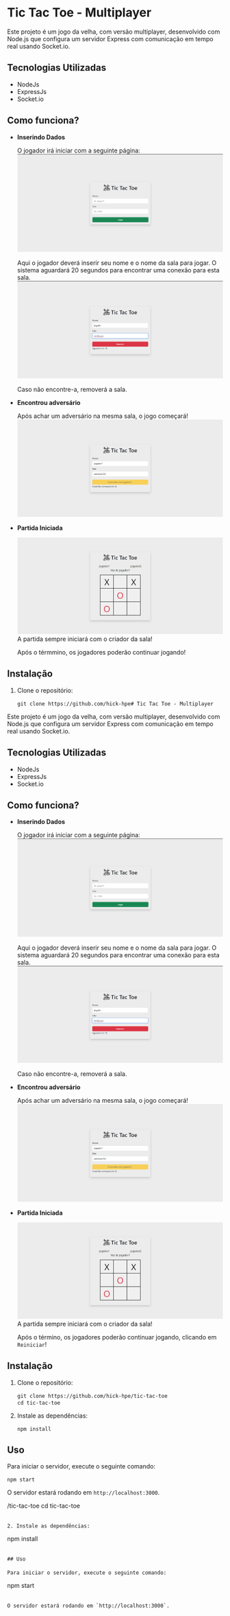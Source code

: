 # Tic Tac Toe - Multiplayer

Este projeto é um jogo da velha, com versão multiplayer, desenvolvido com Node.js que configura um servidor Express com comunicação em tempo real usando Socket.io.


## Tecnologias Utilizadas

- NodeJs
- ExpressJs
- Socket.io

## Como funciona?

- **Inserindo Dados**

   O jogador irá iniciar com a seguinte página:
      ![Página inicial](assets/img/pagina-inicial.png)

   Aqui o jogador deverá inserir seu nome e o nome da sala para jogar. O sistema aguardará 20 segundos para encontrar uma conexão para esta sala.
   ![Esperando adversário](assets/img/esperando-adversario.png)
   
   Caso não encontre-a, removerá a sala.
   
- **Encontrou adversário**

   Após achar um adversário na mesma sala, o jogo começará!
   ![Jogadores conectados](assets/img/jogadores-conectados.png)

- **Partida Iniciada**
   
   ![Partida Iniciada](assets/img/partida-iniciada.png)
   A partida sempre iniciará com o criador da sala!

   Após o térmmino, os jogadores poderão continuar jogando!

## Instalação

1. Clone o repositório:
   ```
   git clone https://github.com/hick-hpe# Tic Tac Toe - Multiplayer

Este projeto é um jogo da velha, com versão multiplayer, desenvolvido com Node.js que configura um servidor Express com comunicação em tempo real usando Socket.io.


## Tecnologias Utilizadas

- NodeJs
- ExpressJs
- Socket.io

## Como funciona?

- **Inserindo Dados**

   O jogador irá iniciar com a seguinte página:
      ![Página inicial](assets/img/pagina-inicial.png)

   Aqui o jogador deverá inserir seu nome e o nome da sala para jogar. O sistema aguardará 20 segundos para encontrar uma conexão para esta sala.
   ![Esperando adversário](assets/img/esperando-adversario.png)
   
   Caso não encontre-a, removerá a sala.
   
- **Encontrou adversário**

   Após achar um adversário na mesma sala, o jogo começará!
   ![Jogadores conectados](assets/img/jogadores-conectados.png)

- **Partida Iniciada**
   
   ![Partida Iniciada](assets/img/partida-iniciada.png)
   A partida sempre iniciará com o criador da sala!

   Após o término, os jogadores poderão continuar jogando, clicando em `Reiniciar`!

## Instalação

1. Clone o repositório:
   ```
   git clone https://github.com/hick-hpe/tic-tac-toe
   cd tic-tac-toe
   ```

2. Instale as dependências:
   ```
   npm install
   ```

## Uso

Para iniciar o servidor, execute o seguinte comando:
```
npm start
```

O servidor estará rodando em `http://localhost:3000`.

/tic-tac-toe
   cd tic-tac-toe
   ```

2. Instale as dependências:
   ```
   npm install
   ```

## Uso

Para iniciar o servidor, execute o seguinte comando:
```
npm start
```

O servidor estará rodando em `http://localhost:3000`.

